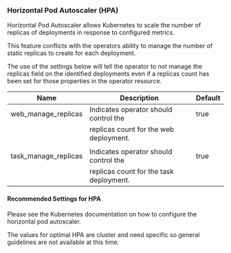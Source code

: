 ### Horizontal Pod Autoscaler (HPA)

Horizontal Pod Autoscaler allows Kubernetes to scale the number of replicas of
deployments in response to configured metrics.

This feature conflicts with the operators ability to manage the number of static
replicas to create for each deployment.

The use of the settings below will tell the operator to not manage the replicas
field on the identified deployments even if a replicas count has been set for those
properties in the operator resource.

| Name                   | Description                               | Default |
| -----------------------| ----------------------------------------- | ------- |
| web_manage_replicas    | Indicates operator should control the     | true    |
|                        | replicas count for the web deployment.    |         |
|                        |                                           |         |
| task_manage_replicas   | Indicates operator should control the     | true    |
|                        | replicas count for the task deployment.   |         |

#### Recommended Settings for HPA

Please see the Kubernetes documentation on how to configure the horizontal pod
autoscaler.

The values for optimal HPA are cluster and need specific so general guidelines
are not available at this time.

